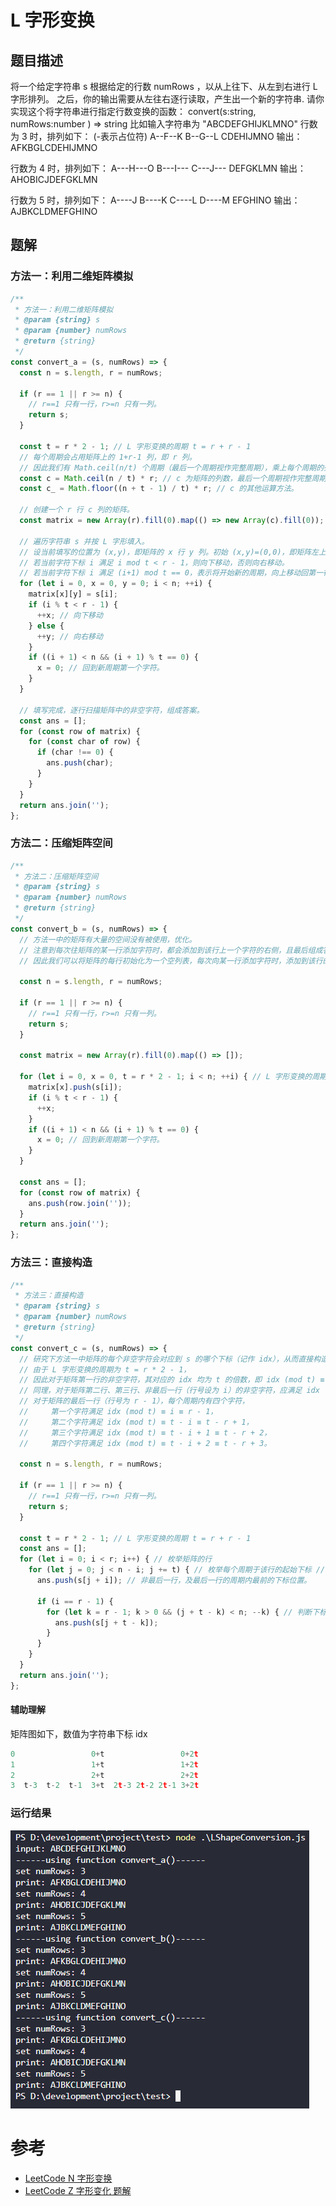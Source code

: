 # L 字形变换
## 题目描述
将一个给定字符串 s 根据给定的行数 numRows ，以从上往下、从左到右进行 L 字形排列。
之后，你的输出需要从左往右逐行读取，产生出一个新的字符串.
请你实现这个将字符串进行指定行数变换的函数：
convert(s:string, numRows:number ) => string
比如输入字符串为 "ABCDEFGHIJKLMNO" 行数为 3 时，排列如下：
(-表示占位符)
A--F--K
B--G--L
CDEHIJMNO
输出：AFKBGLCDEHIJMNO

行数为 4 时，排列如下：
A---H---O
B---I---
C---J---
DEFGKLMN
输出：AHOBICJDEFGKLMN

行数为 5 时，排列如下：
A----J
B----K
C----L
D----M
EFGHINO
输出：AJBKCLDMEFGHINO

## 题解

### 方法一：利用二维矩阵模拟

```js
/**
 * 方法一：利用二维矩阵模拟
 * @param {string} s
 * @param {number} numRows
 * @return {string}
 */
const convert_a = (s, numRows) => {
  const n = s.length, r = numRows;

  if (r == 1 || r >= n) {
    // r==1 只有一行，r>=n 只有一列。
    return s;
  }

  const t = r * 2 - 1; // L 字形变换的周期 t = r + r - 1
  // 每个周期会占用矩阵上的 1+r-1 列，即 r 列。
  // 因此我们有 Math.ceil(n/t) 个周期（最后一个周期视作完整周期），乘上每个周期的列数，得到矩阵的列数 c = Math.ceil(n/t) * r。
  const c = Math.ceil(n / t) * r; // c 为矩阵的列数，最后一个周期视作完整周期。
  const c_ = Math.floor((n + t - 1) / t) * r; // c 的其他运算方法。

  // 创建一个 r 行 c 列的矩阵。
  const matrix = new Array(r).fill(0).map(() => new Array(c).fill(0));

  // 遍历字符串 s 并按 L 字形填入。
  // 设当前填写的位置为 (x,y)，即矩阵的 x 行 y 列。初始 (x,y)=(0,0)，即矩阵左上角。
  // 若当前字符下标 i 满足 i mod t < r - 1，则向下移动，否则向右移动。
  // 若当前字符下标 i 满足 (i+1) mod t == 0，表示将开始新的周期，向上移动回第一行。
  for (let i = 0, x = 0, y = 0; i < n; ++i) {
    matrix[x][y] = s[i];
    if (i % t < r - 1) {
      ++x; // 向下移动
    } else {
      ++y; // 向右移动
    }
    if ((i + 1) < n && (i + 1) % t == 0) {
      x = 0; // 回到新周期第一个字符。
    }
  }

  // 填写完成，逐行扫描矩阵中的非空字符，组成答案。
  const ans = [];
  for (const row of matrix) {
    for (const char of row) {
      if (char !== 0) {
        ans.push(char);
      }
    }
  }
  return ans.join('');
};
```

### 方法二：压缩矩阵空间

```js
/**
 * 方法二：压缩矩阵空间
 * @param {string} s
 * @param {number} numRows
 * @return {string}
 */
const convert_b = (s, numRows) => {
  // 方法一中的矩阵有大量的空间没有被使用，优化。
  // 注意到每次往矩阵的某一行添加字符时，都会添加到该行上一个字符的右侧，且最后组成答案时只会用到每行的非空字符。
  // 因此我们可以将矩阵的每行初始化为一个空列表，每次向某一行添加字符时，添加到该行的列表末尾即可。

  const n = s.length, r = numRows;

  if (r == 1 || r >= n) {
    // r==1 只有一行，r>=n 只有一列。
    return s;
  }

  const matrix = new Array(r).fill(0).map(() => []);

  for (let i = 0, x = 0, t = r * 2 - 1; i < n; ++i) { // L 字形变换的周期 t = r + r - 1
    matrix[x].push(s[i]);
    if (i % t < r - 1) {
      ++x;
    }
    if ((i + 1) < n && (i + 1) % t == 0) {
      x = 0; // 回到新周期第一个字符。
    }
  }

  const ans = [];
  for (const row of matrix) {
    ans.push(row.join(''));
  }
  return ans.join('');
};
```

### 方法三：直接构造

```js
/**
 * 方法三：直接构造
 * @param {string} s
 * @param {number} numRows
 * @return {string}
 */
const convert_c = (s, numRows) => {
  // 研究下方法一中矩阵的每个非空字符会对应到 s 的哪个下标（记作 idx），从而直接构造出答案。
  // 由于 L 字形变换的周期为 t = r * 2 - 1，
  // 因此对于矩阵第一行的非空字符，其对应的 idx 均为 t 的倍数，即 idx (mod t) ≡ 0。
  // 同理，对于矩阵第二行、第三行、非最后一行（行号设为 i）的非空字符，应满足 idx (mod t) ≡ i。
  // 对于矩阵的最后一行（行号为 r - 1），每个周期内有四个字符，
  //     第一个字符满足 idx (mod t) ≡ i ≡ r - 1，
  //     第二个字符满足 idx (mod t) ≡ t - i ≡ t - r + 1，
  //     第三个字符满足 idx (mod t) ≡ t - i + 1 ≡ t - r + 2，
  //     第四个字符满足 idx (mod t) ≡ t - i + 2 ≡ t - r + 3。

  const n = s.length, r = numRows;

  if (r == 1 || r >= n) {
    // r==1 只有一行，r>=n 只有一列。
    return s;
  }

  const t = r * 2 - 1; // L 字形变换的周期 t = r + r - 1
  const ans = [];
  for (let i = 0; i < r; i++) { // 枚举矩阵的行
    for (let j = 0; j < n - i; j += t) { // 枚举每个周期于该行的起始下标 // 判断起始下标没有超出字符串长度，即 j + i < n，即 j < n - i。
      ans.push(s[j + i]); // 非最后一行，及最后一行的周期内最前的下标位置。

      if (i == r - 1) {
        for (let k = r - 1; k > 0 && (j + t - k) < n; --k) { // 判断下标没有超出字符串长度，即 j + t - k < n
          ans.push(s[j + t - k]);
        }
      }
    }
  }
  return ans.join('');
};
```
#### 辅助理解
矩阵图如下，数值为字符串下标 idx
```js
0                 0+t                 0+2t
1                 1+t                 1+2t
2                 2+t                 2+2t
3  t-3  t-2  t-1  3+t  2t-3 2t-2 2t-1 3+2t
```

### 运行结果
![](Blog/assets/1681636-20230208021625122-467459387.png)


# 参考
- [LeetCode N 字形变换](https://leetcode.cn/problems/zigzag-conversion/)
- [LeetCode Z 字形变化 题解](https://leetcode.cn/problems/zigzag-conversion/solution/z-zi-xing-bian-huan-by-leetcode-solution-4n3u/)